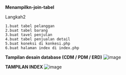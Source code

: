 **Menampilkn-join-tabel**

Langkah2

    1.buat tabel pelanggan
    2.buat tabel barang
    3.buat tavel penjulan
    4.buat tabel penjualan detail
    5.buat koneksi di konkesi.php
    6.buat halaman index di index.php

**Tampilan desain database (CDM / PDM / ERD)**
![image](https://user-images.githubusercontent.com/60141473/124396481-019c7200-dd34-11eb-9d9f-786691c63e10.png)

**TAMPILAN INDEX**
![image](https://user-images.githubusercontent.com/60141473/124396364-4d9ae700-dd33-11eb-9d06-98af460325f6.png)
